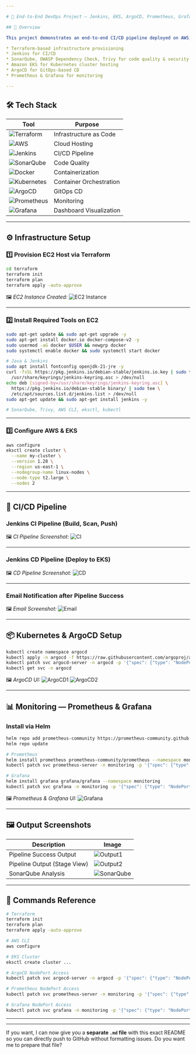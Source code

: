 ```yaml
---

# 🚀 End-to-End DevOps Project — Jenkins, EKS, ArgoCD, Prometheus, Grafana

## 📜 Overview

This project demonstrates an end-to-end CI/CD pipeline deployed on AWS, with:

* Terraform-based infrastructure provisioning
* Jenkins for CI/CD
* SonarQube, OWASP Dependency Check, Trivy for code quality & security scanning
* Amazon EKS for Kubernetes cluster hosting
* ArgoCD for GitOps-based CD
* Prometheus & Grafana for monitoring

---
```


## 🛠 Tech Stack

| Tool                                                                                                                       | Purpose                 |
| -------------------------------------------------------------------------------------------------------------------------- | ----------------------- |
| ![Terraform](https://img.shields.io/badge/Terraform-%235835CC.svg?style=for-the-badge\&logo=terraform\&logoColor=white)    | Infrastructure as Code  |
| ![AWS](https://img.shields.io/badge/AWS-%23FF9900.svg?style=for-the-badge\&logo=amazonaws\&logoColor=white)                | Cloud Hosting           |
| ![Jenkins](https://img.shields.io/badge/Jenkins-%23D24939.svg?style=for-the-badge\&logo=jenkins\&logoColor=white)          | CI/CD Pipeline          |
| ![SonarQube](https://img.shields.io/badge/SonarQube-%234E9BCD.svg?style=for-the-badge\&logo=sonarqube\&logoColor=white)    | Code Quality            |
| ![Docker](https://img.shields.io/badge/Docker-%230db7ed.svg?style=for-the-badge\&logo=docker\&logoColor=white)             | Containerization        |
| ![Kubernetes](https://img.shields.io/badge/Kubernetes-%23326ce5.svg?style=for-the-badge\&logo=kubernetes\&logoColor=white) | Container Orchestration |
| ![ArgoCD](https://img.shields.io/badge/ArgoCD-%23EF7B4D.svg?style=for-the-badge\&logo=argo\&logoColor=white)               | GitOps CD               |
| ![Prometheus](https://img.shields.io/badge/Prometheus-%23E6522C.svg?style=for-the-badge\&logo=prometheus\&logoColor=white) | Monitoring              |
| ![Grafana](https://img.shields.io/badge/Grafana-%23F46800.svg?style=for-the-badge\&logo=grafana\&logoColor=white)          | Dashboard Visualization |

---

## ⚙️ Infrastructure Setup

### 1️⃣ Provision EC2 Host via Terraform

```bash
cd terraform
terraform init
terraform plan
terraform apply -auto-approve
```

🖼️ *EC2 Instance Created:*
![EC2 Instance](ec2.png)

---

### 2️⃣ Install Required Tools on EC2

```bash
sudo apt-get update && sudo apt-get upgrade -y
sudo apt-get install docker.io docker-compose-v2 -y
sudo usermod -aG docker $USER && newgrp docker
sudo systemctl enable docker && sudo systemctl start docker

# Java & Jenkins
sudo apt install fontconfig openjdk-21-jre -y
curl -fsSL https://pkg.jenkins.io/debian-stable/jenkins.io.key | sudo tee \
  /usr/share/keyrings/jenkins-keyring.asc > /dev/null
echo deb [signed-by=/usr/share/keyrings/jenkins-keyring.asc] \
  https://pkg.jenkins.io/debian-stable binary/ | sudo tee \
  /etc/apt/sources.list.d/jenkins.list > /dev/null
sudo apt-get update && sudo apt-get install jenkins -y

# SonarQube, Trivy, AWS CLI, eksctl, kubectl
```

---

### 3️⃣ Configure AWS & EKS

```bash
aws configure
eksctl create cluster \
  --name my-cluster \
  --version 1.28 \
  --region us-east-1 \
  --nodegroup-name linux-nodes \
  --node-type t2.large \
  --nodes 2
```

---

## 🚀 CI/CD Pipeline

### Jenkins CI Pipeline (Build, Scan, Push)

🖼️ *CI Pipeline Screenshot:*
![CI](CI.png)

---

### Jenkins CD Pipeline (Deploy to EKS)

🖼️ *CD Pipeline Screenshot:*
![CD](CD.png)

---

### Email Notification after Pipeline Success

🖼️ *Email Screenshot:*
![Email](email.png)

---

## 📦 Kubernetes & ArgoCD Setup

```bash
kubectl create namespace argocd
kubectl apply -n argocd -f https://raw.githubusercontent.com/argoproj/argo-cd/stable/manifests/install.yaml
kubectl patch svc argocd-server -n argocd -p '{"spec": {"type": "NodePort"}}'
kubectl get svc -n argocd
```

🖼️ *ArgoCD UI:*
![ArgoCD1](argocd1.png)
![ArgoCD2](argocd2.png)

---

## 📊 Monitoring — Prometheus & Grafana

### Install via Helm

```bash
helm repo add prometheus-community https://prometheus-community.github.io/helm-charts
helm repo update

# Prometheus
helm install prometheus prometheus-community/prometheus --namespace monitoring --create-namespace
kubectl patch svc prometheus-server -n monitoring -p '{"spec": {"type": "NodePort"}}'

# Grafana
helm install grafana grafana/grafana --namespace monitoring
kubectl patch svc grafana -n monitoring -p '{"spec": {"type": "NodePort"}}'
```

🖼️ *Prometheus & Grafana UI:*
![Grafana](grafana.png)

---

## 🖼️ Output Screenshots

| Description                  | Image                       |
| ---------------------------- | --------------------------- |
| Pipeline Success Output      | ![Output1](output.png)      |
| Pipeline Output (Stage View) | ![Output2](output2.png)     |
| SonarQube Analysis           | ![SonarQube](sonarqube.png) |

---

## 📌 Commands Reference

```bash
# Terraform
terraform init
terraform plan
terraform apply -auto-approve

# AWS CLI
aws configure

# EKS Cluster
eksctl create cluster ...

# ArgoCD NodePort Access
kubectl patch svc argocd-server -n argocd -p '{"spec": {"type": "NodePort"}}'

# Prometheus NodePort Access
kubectl patch svc prometheus-server -n monitoring -p '{"spec": {"type": "NodePort"}}'

# Grafana NodePort Access
kubectl patch svc grafana -n monitoring -p '{"spec": {"type": "NodePort"}}'
```

---



---

If you want, I can now give you a **separate `.md` file** with this exact README so you can directly push to GitHub without formatting issues.
Do you want me to prepare that file?
